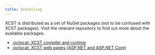 ```yaml
---
title: Installing
---
```

XCST is distributed as a set of NuGet packages (not to be confused with XCST packages). Visit the relevant repository to find out more about the available packages.

- [:octocat: XCST compiler and runtime](https://github.com/maxtoroq/XCST)
- [:octocat: XCST web pages (ASP.NET and ASP.NET Core)](https://github.com/maxtoroq/XCST-a)
